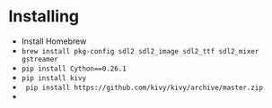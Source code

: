 # Installing

- Install Homebrew
- `brew install pkg-config sdl2 sdl2_image sdl2_ttf sdl2_mixer gstreamer`
- `pip install Cython==0.26.1`
- `pip install kivy`
- ` pip install https://github.com/kivy/kivy/archive/master.zip`
- 